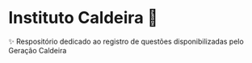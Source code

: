 
# <span style="font-size: 32px;">Instituto Caldeira 🚀</span>

<span>✨ Respositório dedicado ao registro de questões disponibilizadas pelo Geração Caldeira</span>  
